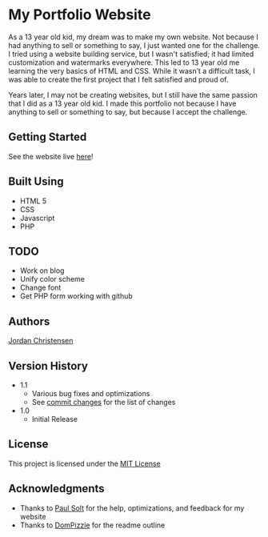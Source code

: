 # My Portfolio Website

As a 13 year old kid, my dream was to make my own website. Not because I had anything to sell or something to say, I just wanted one for the challenge. I tried using a website building service, but I wasn't satisfied; it had limited customization and watermarks everywhere. This led to 13 year old me learning the very basics of HTML and CSS. While it wasn’t a difficult task, I was able to create the first project that I felt satisfied and proud of.

Years later, I may not be creating websites, but I still have the same passion that I did as a 13 year old kid. I made this portfolio not because I have anything to sell or something to say, but because I accept the challenge. 

## Getting Started

See the website live [here](https://mazjap.github.io/)!

## Built Using

* HTML 5
* CSS
* Javascript
* PHP

## TODO

* Work on blog
* Unify color scheme
* Change font
* Get PHP form working with github

## Authors

[Jordan Christensen](https://mazjap.github.io/)

## Version History

* 1.1
    * Various bug fixes and optimizations
    * See [commit changes](https://github.com/mazjap/mazjap.github.io/commits/master) for the list of changes
* 1.0
    * Initial Release

## License

This project is licensed under the [MIT License](License.md)

## Acknowledgments

* Thanks to [Paul Solt](https://github.com/PaulSolt) for the help, optimizations, and feedback for my website
* Thanks to [DomPizzie](https://gist.github.com/DomPizzie/7a5ff55ffa9081f2de27c315f5018afc) for the readme outline
